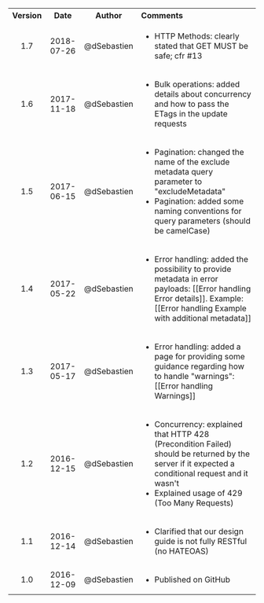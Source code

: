 <table>
  <tbody>
    <tr>
      <th align="center">Version</th>
      <th align="center">Date</th>
      <th align="center">Author</th>
      <th align="left">Comments</th>
    </tr>
    <tr>
      <td align="center">1.7</td>
      <td align="center">2018-07-26</td>
      <td align="center">@dSebastien</td>
      <td align="left">
        <ul>
          <li>HTTP Methods: clearly stated that GET MUST be safe; cfr #13</li>
        </ul>
      </td>
    </tr>
    <tr>
      <td align="center">1.6</td>
      <td align="center">2017-11-18</td>
      <td align="center">@dSebastien</td>
      <td align="left">
        <ul>
          <li>Bulk operations: added details about concurrency and how to pass the ETags in the update requests</li>
        </ul>
      </td>
    </tr>
    <tr>
      <td align="center">1.5</td>
      <td align="center">2017-06-15</td>
      <td align="center">@dSebastien</td>
      <td align="left">
        <ul>
          <li>Pagination: changed the name of the exclude metadata query parameter to "excludeMetadata"</li>
          <li>Pagination: added some naming conventions for query parameters (should be camelCase)</li>
        </ul>
      </td>
    </tr>
    <tr>
      <td align="center">1.4</td>
      <td align="center">2017-05-22</td>
      <td align="center">@dSebastien</td>
      <td align="left">
        <ul>
          <li>Error handling: added the possibility to provide metadata in error payloads: [[Error handling Error details]]. Example: [[Error handling Example with additional metadata]]</li>
        </ul>
      </td>
    </tr>
    <tr>
      <td align="center">1.3</td>
      <td align="center">2017-05-17</td>
      <td align="center">@dSebastien</td>
      <td align="left">
        <ul>
          <li>Error handling: added a page for providing some guidance regarding how to handle "warnings": [[Error handling Warnings]]</li>
        </ul>
      </td>
    </tr>
    <tr>
      <td align="center">1.2</td>
      <td align="center">2016-12-15</td>
      <td align="center">@dSebastien</td>
      <td align="left">
        <ul>
          <li>Concurrency: explained that HTTP 428 (Precondition Failed) should be returned by the server if it expected a conditional request and it wasn't</li>
          <li>Explained usage of 429 (Too Many Requests)</li>
        </ul>
      </td>
    </tr>
    <tr>
      <td align="center">1.1</td>
      <td align="center">2016-12-14</td>
      <td align="center">@dSebastien</td>
      <td align="left">
          <ul>
            <li>Clarified that our design guide is not fully RESTful (no HATEOAS)</li>
          </ul>
      </td>
    </tr>
    <tr>
      <td align="center">1.0</td>
      <td align="center">2016-12-09</td>
      <td align="center">@dSebastien</td>
      <td align="left">
        <ul>
          <li>Published on GitHub</li>
        </ul>
      </td>
    </tr>
  </tbody>
</table>